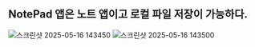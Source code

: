 ## NotePad 앱은 노트 앱이고 로컬 파일 저장이 가능하다.

![스크린샷 2025-05-16 143450](https://github.com/user-attachments/assets/f421ddaf-6a90-4c23-8326-2feda8a4b3c7)
![스크린샷 2025-05-16 143500](https://github.com/user-attachments/assets/0fb73763-e3c9-44aa-9c4c-bc1aacc3720c)
